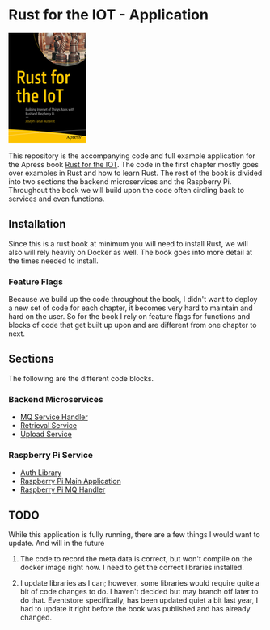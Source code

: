 # Rust for the IOT - Application

![Rust IOT](/assets/book.jpg)

This repository is the accompanying code and full example application for the Apress book [Rust for the IOT](https://www.apress.com/us/book/9781484258590). The code in the first chapter mostly goes over examples in Rust and how to learn Rust. The rest of the book is divided into two sections the backend microservices and the Raspberry Pi. Throughout the book we will build upon the code often circling back to services and even functions. 

## Installation

Since this is a rust book at minimum you will need to install Rust, we will also will rely heavily on Docker as well. The book goes into more detail at the times needed to install.

### Feature Flags

Because we build up the code throughout the book, I didn't want to deploy a new set of code for each chapter, it becomes very hard to maintain and hard on the user. So for the book I rely on feature flags for functions and blocks of code that get built up upon and are different from one chapter to next.

## Sections

The following are the different code blocks.

### Backend Microservices
- [MQ Service Handler](mqtt_service/)
- [Retrieval Service](retrieval_svc/)
- [Upload Service](upload_svc/)

### Raspberry Pi Service
- [Auth Library](rasp-auth/)
- [Raspberry Pi Main Application](rasp-pi-app-master/)
- [Raspberry Pi MQ Handler](rasp-pi-mq/)

## TODO

While this application is fully running, there are a few things I would want to update. And will in the future

1. The code to record the meta data is correct, but won't compile on the docker image right now. I need to get the correct libraries installed.

2. I update libraries as I can; however, some libraries would require quite a bit of code changes to do. I haven't decided but may branch off later to do that. Eventstore specifically, has been updated quiet a bit last year, I had to update it right before the book was published and has already changed.